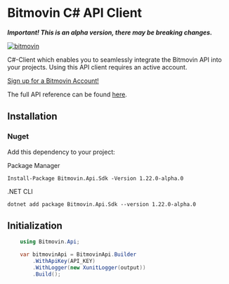 # Bitmovin C# API Client

***Important! This is an alpha version, there may be breaking changes.***

[![bitmovin](http://bitmovin-a.akamaihd.net/webpages/bitmovin-logo-github.png)](http://www.bitmovin.com)

C#-Client which enables you to seamlessly integrate the Bitmovin API into your projects. Using this API client requires an active account.

[Sign up for a Bitmovin Account!](https://dashboard.bitmovin.com/signup)

The full API reference can be found [here](https://bitmovin.com/docs).

## Installation

### Nuget

Add this dependency to your project:

Package Manager
```shell
Install-Package Bitmovin.Api.Sdk -Version 1.22.0-alpha.0
```

.NET CLI

```shell
dotnet add package Bitmovin.Api.Sdk --version 1.22.0-alpha.0
```

## Initialization

```csharp
    using Bitmovin.Api;

    var bitmovinApi = BitmovinApi.Builder
        .WithApiKey(API_KEY)
        .WithLogger(new XunitLogger(output))
        .Build();  
```
